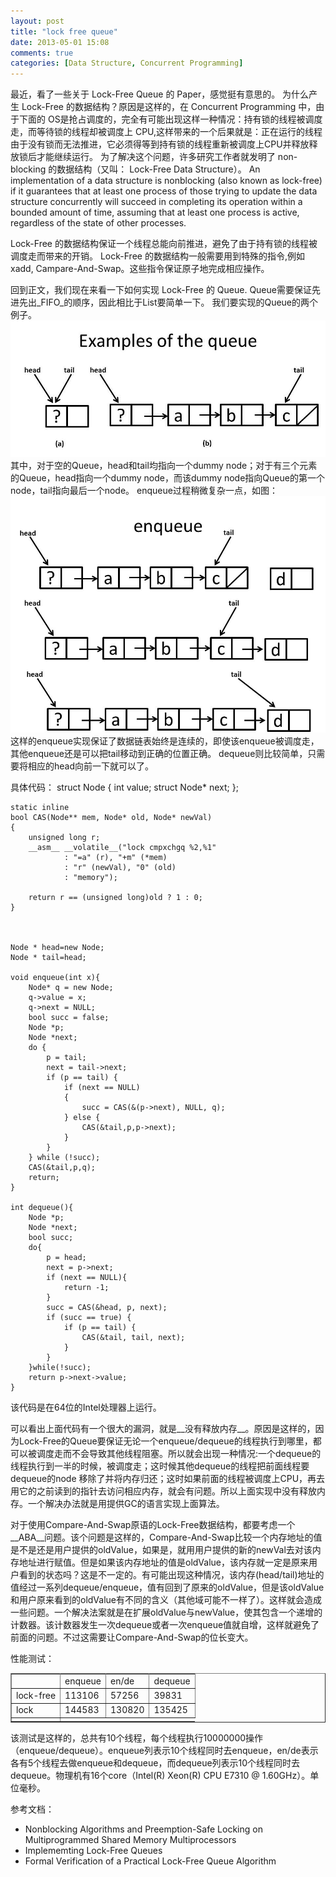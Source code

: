 ```yaml
---
layout: post
title: "lock free queue"
date: 2013-05-01 15:08
comments: true
categories: [Data Structure, Concurrent Programming]
---
```

最近，看了一些关于 Lock-Free Queue 的 Paper，感觉挺有意思的。
为什么产生 Lock-Free 的数据结构？原因是这样的，在 Concurrent Programming 中，由于下面的 OS是抢占调度的，完全有可能出现这样一种情况：持有锁的线程被调度走，而等待锁的线程却被调度上 CPU,这样带来的一个后果就是：正在运行的线程由于没有锁而无法推进，它必须得等到持有锁的线程重新被调度上CPU并释放释放锁后才能继续运行。
为了解决这个问题，许多研究工作者就发明了 non-blocking 的数据结构（又叫： Lock-Free Data Structure）。
	An implementation of a data structure is nonblocking (also known as lock-free) if it
	guarantees that at least one process of those trying to update the data structure
	concurrently will succeed in completing its operation within a bounded amount of
	time, assuming that at least one process is active, regardless of the state of other
	processes.

Lock-Free 的数据结构保证一个线程总能向前推进，避免了由于持有锁的线程被调度走而带来的开销。 Lock-Free 的数据结构一般需要用到特殊的指令,例如 xadd, Campare-And-Swap。这些指令保证原子地完成相应操作。

回到正文，我们现在来看一下如何实现 Lock-Free 的 Queue.
Queue需要保证先进先出_FIFO_的顺序，因此相比于List要简单一下。
我们要实现的Queue的两个例子。![queues](/images/queue-example.jpg)
其中，对于空的Queue，head和tail均指向一个dummy node；对于有三个元素的Queue，head指向一个dummy node，而该dummy node指向Queue的第一个node，tail指向最后一个node。
enqueue过程稍微复杂一点，如图：![enqueue](/images/enqueue.jpg)
这样的enqueue实现保证了数据链表始终是连续的，即使该enqueue被调度走，其他enqueue还是可以把tail移动到正确的位置正确。
dequeue则比较简单，只需要将相应的head向前一下就可以了。

具体代码：
	struct Node {
		int value;
		struct Node* next;
	};


	static inline
	bool CAS(Node** mem, Node* old, Node* newVal)
	{
		unsigned long r;
		__asm__ __volatile__("lock cmpxchgq %2,%1"
				: "=a" (r), "+m" (*mem)
				: "r" (newVal), "0" (old)
				: "memory");
        
		return r == (unsigned long)old ? 1 : 0;
	}



	Node * head=new Node;
	Node * tail=head;

	void enqueue(int x){
		Node* q = new Node;
		q->value = x;
		q->next = NULL;
		bool succ = false;
		Node *p;
		Node *next;
		do {
			p = tail;
			next = tail->next;
			if (p == tail) {
				if (next == NULL)
				{
					succ = CAS(&(p->next), NULL, q);
				} else {
					CAS(&tail,p,p->next);
				}
			}
		} while (!succ);
		CAS(&tail,p,q);
		return;  
	}

	int dequeue(){
		Node *p; 
		Node *next;
		bool succ; 
		do{
			p = head;
			next = p->next;
			if (next == NULL){
				return -1;
			}
			succ = CAS(&head, p, next);
			if (succ == true) {
        		if (p == tail) {
					CAS(&tail, tail, next);
				}
			} 
		}while(!succ);
		return p->next->value; 
	}

该代码是在64位的Intel处理器上运行。

可以看出上面代码有一个很大的漏洞，就是__没有释放内存__。原因是这样的，因为Lock-Free的Queue要保证无论一个enqueue/dequeue的线程执行到哪里，都可以被调度走而不会导致其他线程阻塞。所以就会出现一种情况:一个dequeue的线程执行到一半的时候，被调度走；这时候其他dequeue的线程把前面线程要dequeue的node 移除了并将内存归还；这时如果前面的线程被调度上CPU，再去用它的之前读到的指针去访问相应内存，就会有问题。所以上面实现中没有释放内存。一个解决办法就是用提供GC的语言实现上面算法。

对于使用Compare-And-Swap原语的Lock-Free数据结构，都要考虑一个__ABA__问题。该个问题是这样的，Compare-And-Swap比较一个内存地址的值是不是还是用户提供的oldValue，如果是，就用用户提供的新的newVal去对该内存地址进行赋值。但是如果该内存地址的值是oldValue，该内存就一定是原来用户看到的状态吗？这是不一定的。有可能出现这种情况，该内存(head/tail)地址的值经过一系列dequeue/enqueue，值有回到了原来的oldValue，但是该oldValue和用户原来看到的oldValue有不同的含义（其他域可能不一样了）。这样就会造成一些问题。一个解决法案就是在扩展oldValue与newValue，使其包含一个递增的计数器。该计数器发生一次dequeue或者一次enqueue值就自增，这样就避免了前面的问题。不过这需要让Compare-And-Swap的位长变大。

性能测试：
<table rules="all" cellpadding="15" border="1">
    <tr>
        <td></td>
        <td>enqueue</td>
        <td> en/de </td>
        <td>dequeue</td>
    </tr>
    <tr>
        <td>lock-free</td>
        <td>113106</td>
        <td>57256</td>
        <td>39831</td>
    </tr>
    <tr>
        <td>lock</td>
        <td>144583</td>
        <td>130820</td>
        <td>135425</td>
    </tr>
    <tr>
        <td></td>
    </tr>
</table>

该测试是这样的，总共有10个线程，每个线程执行10000000操作（enqueue/dequeue）。enqueue列表示10个线程同时去enqueue，en/de表示各有5个线程去做enqueue和dequeue，而dequeue列表示10个线程同时去dequeue。物理机有16个core（Intel(R) Xeon(R) CPU E7310  @ 1.60GHz）。单位毫秒。

参考文档：

*  Nonblocking Algorithms and Preemption-Safe Locking on Multiprogrammed Shared Memory Multiprocessors
*  Implememting Lock-Free Queues
*  Formal Verification of a Practical Lock-Free Queue Algorithm